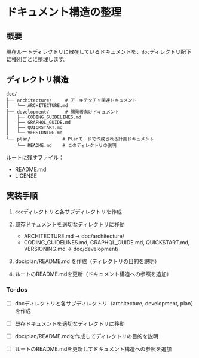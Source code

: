 <!-- 99ae72e2-e4be-4fff-ad4a-d78d4d6abd19 8309bd56-1b0b-45fd-892b-0ecd506c70c8 -->
# ドキュメント構造の整理

## 概要

現在ルートディレクトリに散在しているドキュメントを、`doc`ディレクトリ配下に種別ごとに整理します。

## ディレクトリ構造

```
doc/
├── architecture/     # アーキテクチャ関連ドキュメント
│   └── ARCHITECTURE.md
├── development/      # 開発者向けドキュメント
│   ├── CODING_GUIDELINES.md
│   ├── GRAPHQL_GUIDE.md
│   ├── QUICKSTART.md
│   └── VERSIONING.md
└── plan/            # Planモードで作成される計画ドキュメント
    └── README.md    # このディレクトリの説明
```

ルートに残すファイル：

- README.md
- LICENSE

## 実装手順

1. `doc`ディレクトリと各サブディレクトリを作成
2. 既存ドキュメントを適切なディレクトリに移動

   - ARCHITECTURE.md → doc/architecture/
   - CODING_GUIDELINES.md, GRAPHQL_GUIDE.md, QUICKSTART.md, VERSIONING.md → doc/development/

3. doc/plan/README.md を作成（ディレクトリの目的を説明）
4. ルートのREADME.mdを更新（ドキュメント構造への参照を追加）

### To-dos

- [ ] docディレクトリと各サブディレクトリ（architecture, development, plan）を作成
- [ ] 既存ドキュメントを適切なディレクトリに移動
- [ ] doc/plan/README.mdを作成してディレクトリの目的を説明
- [ ] ルートのREADME.mdを更新してドキュメント構造への参照を追加

